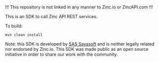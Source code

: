 !!! This repository is not linked in any manner to Zinc.io or ZincAPI.com !!!

This is an SDK to call Zinc API REST services.

To build:

```mvn clean install```

Note: this SDK is developed by [SAS Sayasoft](https://www.sayasoft.fr) and is neither legally related nor endorsed by Zinc.io.
This SDK was made public as an open source initiative in order to share our work with the community.
